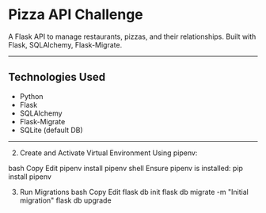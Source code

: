 #  Pizza API Challenge

A Flask API to manage restaurants, pizzas, and their relationships. Built with Flask, SQLAlchemy, Flask-Migrate.

---

##  Technologies Used

- Python
- Flask
- SQLAlchemy
- Flask-Migrate
- SQLite (default DB)

---

2. Create and Activate Virtual Environment
Using pipenv:

bash
Copy
Edit
pipenv install
pipenv shell
Ensure pipenv is installed: pip install pipenv

3. Run Migrations
bash
Copy
Edit
flask db init
flask db migrate -m "Initial migration"
flask db upgrade



